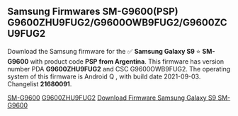<h2>Samsung Firmwares SM-G9600(PSP) G9600ZHU9FUG2/G9600OWB9FUG2/G9600ZCU9FUG2</h2>
Download the Samsung firmware for the ✅ <strong>Samsung Galaxy S9 </strong> ⭐ <strong>SM-G9600</strong> with product code <strong>PSP</strong> <strong> from Argentina</strong>. This firmware has version number PDA <strong>G9600ZHU9FUG2</strong> and CSC G9600OWB9FUG2. The operating system of this firmware is Android Q , with build date 2021-09-03. Changelist <strong>21680091</strong>.


[SM-G9600](https://samfirm.shop/samsung/model/SM-G9600)
[G9600ZHU9FUG2](https://samfirm.shop/samsung/pda/G9600ZHU9FUG2)
[Download Firmware Samsung Galaxy S9 SM-G9600](https://samfirm.shop/samsung/firmware/452574)
